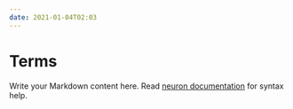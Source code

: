 ```yaml
---
date: 2021-01-04T02:03
---
```


# Terms

Write your Markdown content here. Read [neuron documentation](https://neuron.zettel.page/2011404.html) for syntax help.

